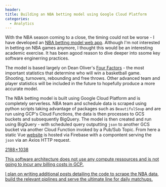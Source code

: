 ```yaml
---
header:
title: Building an NBA betting model using Google Cloud Platform
categories:
  - Analytics
---
```

With the NBA season coming to a close, the timing could not be worse - I have developed an [NBA betting model web app](https://nbamodel-223111.web.app/). Although I'm not interested in betting on NBA games anymore, I thought this would be an interesting academic exercise. It has been agood reason to dive deeper into ssome key software enginerring practices.

The model is based largely on Dean Oliver's [Four Factors](https://www.basketball-reference.com/about/factors.html) - the most important statistics that determine who will win a basketball game. Shooting, turnovers, rebounding and free throws. Other advanced team and player statistics will be included in the future to hopefully produce a more accurate model.

The NBA betting model is built using Google Cloud Platform and is completely serverless. NBA team and schedule data is scraped using python scripts taking advantage of packages such as `BeautifulSoup` and are run using GCP's Cloud Functions, the data is then processes to GCS buckets and subsequently BigQuery. The model is then created and run using BigQuery - with scheduled query outputting `json` to another GCS bucket via another Cloud Function invoked by a Pub/Sub Topic. From here a static Vue [website](https://github.com/anthonypiccolo/nbamodel) is hosted via Firebase with a compontent serving the `json` via an Axios HTTP request.

<a href="https://anthonypiccolo.xyz/assets/2020/10/nba-betting-model-architecture.png" alt="NBA model architecture" width="2188" height="1038">

2188 × 1038

This software architecture does not use any compute ressources and is not going to incur any billing costs in GCP.

I plan on writing additional posts detailing the code to scrape the NBA data, build the relevant piplines and serve the ultimate line for daily matchups.

